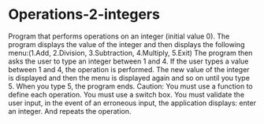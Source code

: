 # Operations-2-integers
Program that performs operations on an integer (initial value 0). 
The program displays the value of the integer and then displays the following menu:(1.Add, 2.Division, 3.Subtraction, 4.Multiply, 5.Exit)
The program then asks the user to type an integer between 1 and 4. If the user types a value between 1 and 4, the operation is performed.
The new value of the integer is displayed and then the menu is displayed again and so on until you type 5.
When you type 5, the program ends.
Caution: You must use a function to define each operation. You must use a switch box. You must validate the user input,
in the event of an erroneous input, the application displays: enter an integer. And repeats the operation.
